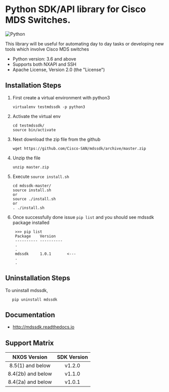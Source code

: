 # Python SDK/API library for Cisco MDS Switches.

![Python](https://img.shields.io/badge/python-v3.6+-blue.svg)

This library will be useful for automating day to day tasks or developing new tools which involve Cisco MDS switches

* Python version: 3.6 and above
* Supports both NXAPI and SSH 
* Apache License, Version 2.0 (the "License")


## Installation Steps
1) First create a virtual environment with python3

       virtualenv testmdssdk -p python3

2) Activate the virtual env

       cd testmdssdk/
       source bin/activate
       
3) Next download the zip file from the github 

       wget https://github.com/Cisco-SAN/mdssdk/archive/master.zip
       
4) Unzip the file

       unzip master.zip 
           
5) Execute `source install.sh` 
       
       cd mdssdk-master/
       source install.sh
       or
       source ./install.sh
       or 
       . ./install.sh
       
6) Once successfully done issue `pip list` and you should see mdssdk package installed
                           
        >>> pip list
        Package    Version   
        ---------- ----------
        .
        . 
        mdssdk     1.0.1       <---
        .
        .
        
        
## Uninstallation Steps

To uninstall mdssdk,

       pip uninstall mdssdk
       

## Documentation

* http://mdssdk.readthedocs.io

## Support Matrix

|**NXOS Version**|**SDK Version** |
| :------: | :------:  |
| 8.5(1) and below | v1.2.0 |
| 8.4(2b) and below | v1.1.0 |
| 8.4(2a) and below | v1.0.1 |

